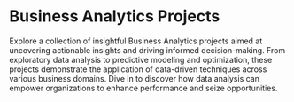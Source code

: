# Business Analytics Projects 

Explore a collection of insightful Business Analytics projects aimed at uncovering actionable insights and driving informed decision-making. From exploratory data analysis to predictive modeling and optimization, these projects demonstrate the application of data-driven techniques across various business domains. Dive in to discover how data analysis can empower organizations to enhance performance and seize opportunities.






